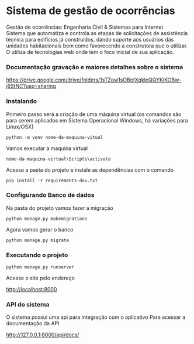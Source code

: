 # Sistema de gestão de ocorrências
Gestão de ocorrências: Engenharia Civil &amp; Sistemas para Internet <br />
Sistema que automatiza e controla as etapas de solicitações de assistência técnica para edifícios já construídos, dando suporte aos usuários das unidades habitacionais bem como favorecendo a construtora que o utilizar. O utiliza de tecnologias web onde tem o foco inicial de sua aplicação.

### Documentação gravação e maiores detalhes sobre o sistema
https://drive.google.com/drive/folders/1sTZow1sOBotXqkleQQYKiKOBw-j6StNC?usp=sharing

### Instalando

Primeiro passo será a criação de uma máquina virtual (os comandos são para serem aplicados em Sistema Operacional Windows, há variações para Linux/OSX)

```
python -m venv nome-da-maquina-vitual
```

Vamos executar a maquina virtual

```
nome-da-maquina-virtual\Scripts\activate
```

Acesse a pasta do projeto e instale as dependências com o comando

```
pip install -r requirements-dev.txt
```

### Configurando Banco de dados

Na pasta do projeto vamos fazer a migração

```
python manage.py makemigrations

```

Agora vamos gerar o banco

```
python manage.py migrate

```

### Executando o projeto

```
python manage.py runserver
```

Acesse o site pelo endereço
	
<a href="http://localhost:8000">http://localhost:8000</a>


### API do sistema
<p>O sistema possui uma api para integração com o aplicativo
Para acessar a documentação da API</p>



<a href="http://localhost:8000/api/docs/">http://127.0.0.1:8000/api/docs/</a>

